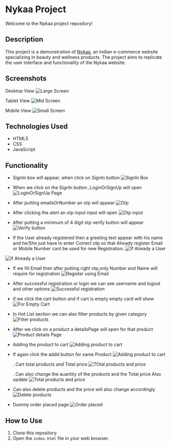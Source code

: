 # Nykaa Project

Welcome to the Nykaa project repository!

## Description

This project is a demonstration of [Nykaa](https://www.nykaa.com/), an Indian e-commerce website specializing in beauty and wellness products. The project aims to replicate the user interface and functionality of the Nykaa website.

## Screenshots

Desktop View
![Large Screen](./images/Entire%20home%20page%20for%20big%20screen.png)

Tablet View
![Mid Screen](./images/Entire%20home%20page%20for%20mid%20screen.png)

Mobile View
![Small Screen](./images/Entire%20home%20page%20for%20small%20screen.png)

## Technologies Used

- HTML5
- CSS
- JavaScript

## Functionality

- SignIn box will appear, when click on SignIn button
  ![SignIn Box](./images/SignIn%20Box%20will%20appear%20when%20we%20click%20signIn%20button.png)

- When we click on the SignIn button ,LoginOrSignUp will open
  ![LoginOrSignUp Page](./images/when%20we%20click%20onSignIn%20button.png)

- After putting emailsOrNumber an otp will appear
  ![Otp](./images/after%20putting%20emailsOrNumber%20an%20otp%20will%20appear.png)

- After clicking the alert an otp input input will open
  ![Otp input](./images/After%20clicking%20the%20aleart%20on%20otp%20fill%20input%20will%20open.png)

- After putting a minimum of 4 digit otp verify button will appear
  ![Verify button](./images/after%20putting%20a%20minimum%20of%204%20digit%20otp%20verify%20button%20will%20appear.png)

- If the User already registered then a greeting text appear with his name and he/She just have to enter Correct otp so that Already register Email or Mobile Number cant be used for new Registration.
  ![If Already a User](./images/If%20the%20register%20user%20already%20a%20user%20then%20His%20name%20will%20appear%20.png)

![If Already a User](./images/Great%20if%20already%20a%20user.png)

- If we fill Email then after putting right otp,only Number and Name will require for registration
  ![Register using  Email](./images/If%20we%20fill%20Email%20then%20after%20putting%20right%20otp,only%20Number%20and%20Name%20will%20require%20for%20registration.png)

- After successful registration or login we can see username and logout and other options
  ![Successful registration ](./images/After%20successful%20registration%20or%20login%20we%20can%20see%20username%20and%20logout%20options.png)

- if we click the cart button and if cart is empty empty card will show
  ![For Empty Cart](./images/if%20we%20click%20the%20cart%20button%20and%20if%20%20cart%20is%20empty%20empty%20card%20will%20show.png)

- In Hot List section we can also filter products by given category
  ![Filter products](./images/In%20Hot%20List%20section%20we%20can%20also%20filter%20products%20by%20given%20category.png)

- After we click on a product a detailsPage will open for that product
  ![Product details Page](./images/After%20we%20click%20on%20a%20product%20a%20detailsPage%20will%20open%20for%20that%20product.png)

- Adding the product to cart
  ![Adding product to cart](./images/adding%20the%20product%20to%20cart.png)

- If again click the addd button for same Product
  ![Adding product to cart](./images/if%20we%20again%20add%20the%20same%20product%20it%20will%20given%20product%20already%20added.png)

  . Cart total products and Total price
  ![TOtal products and price ](./images/In%20cart%20we%20can%20see%20Total%20products%20and%20price.png)

  . Can also change the auantity of the products and the Total price Also update
  ![Total products and price ](./images/Can%20also%20change%20the%20quantity%20of%20the%20products.png)

- Can also delete products and the price will also change accordingly
  ![Delete products  ](./images/Can%20also%20delete%20products.png)

- Dummy order placed page
  ![Order placed  ](./images/Dummy%20order%20placed%20page.png)

## How to Use

1. Clone this repository.
2. Open the `index.html` file in your web browser.
